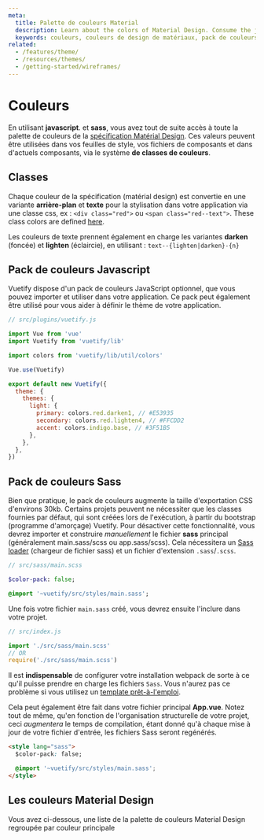 ```yaml
---
meta:
  title: Palette de couleurs Material
  description: Learn about the colors of Material Design. Consume the javascript color pack directly in your application.
  keywords: couleurs, couleurs de design de matériaux, pack de couleurs vuetify, classes de couleur de matériau
related:
  - /features/theme/
  - /resources/themes/
  - /getting-started/wireframes/
---
```


# Couleurs

En utilisant **javascript**. et **sass**, vous avez tout de suite accès à toute la palette de couleurs de la [spécification Matérial Design](https://material.io/design/color/the-color-system.html). Ces valeurs peuvent être utilisées dans vos feuilles de style, vos fichiers de composants et dans d'actuels composants, via le système **de classes de couleurs**.

<entry-ad />

## Classes

Chaque couleur de la spécification (matérial design) est convertie en une variante **arrière-plan** et **texte** pour la stylisation dans votre application via une classe css, ex : `<div class="red">` ou `<span class="red--text">`. These class colors are defined [here](https://github.com/vuetifyjs/vuetify/blob/v2-stable/packages/vuetify/src/styles/settings/_colors.scss).

<example file="color/classes" />

Les couleurs de texte prennent également en charge les variantes **darken** (foncée) et **lighten** (éclaircie), en utilisant : `text--{lighten|darken}-{n}`

<example file="color/text-classes" />

## Pack de couleurs Javascript

Vuetify dispose d'un pack de couleurs JavaScript optionnel, que vous pouvez importer et utiliser dans votre application. Ce pack peut également être utilisé pour vous aider à définir le thème de votre application.

```js
// src/plugins/vuetify.js

import Vue from 'vue'
import Vuetify from 'vuetify/lib'

import colors from 'vuetify/lib/util/colors'

Vue.use(Vuetify)

export default new Vuetify({
  theme: {
    themes: {
      light: {
        primary: colors.red.darken1, // #E53935
        secondary: colors.red.lighten4, // #FFCDD2
        accent: colors.indigo.base, // #3F51B5
      },
    },
  },
})
```

## Pack de couleurs Sass

Bien que pratique, le pack de couleurs augmente la taille d'exportation CSS d'environs 30kb. Certains projets peuvent ne nécessiter que les classes fournies par défaut, qui sont créées lors de l'exécution, à partir du bootstrap (programme d'amorçage) Vuetify. Pour désactiver cette fonctionnalité, vous devrez importer et construire _manuellement_ le fichier **sass** principal (généralement main.sass/scss ou app.sass/scss). Cela nécessitera un [Sass loader](https://github.com/webpack-contrib/sass-loader) (chargeur de fichier sass) et un fichier d'extension `.sass`/`.scss`.

```sass
// src/sass/main.scss

$color-pack: false;

@import '~vuetify/src/styles/main.sass';
```

Une fois votre fichier `main.sass` créé, vous devrez ensuite l'inclure dans votre projet.

```js
// src/index.js

import './src/sass/main.scss'
// OR
require('./src/sass/main.scss')
```

<alert type="error">

  Il est **indispensable** de configurer votre installation webpack de sorte à ce qu'il puisse prendre en charge les fichiers `Sass`. Vous n'aurez pas ce problème si vous utilisez un [template prêt-à-l'emploi](/getting-started/quick-start#vue-cli-install).

</alert>

Cela peut également être fait dans votre fichier principal **App.vue**. Notez tout de même, qu'en fonction de l'organisation structurelle de votre projet, ceci _augmentera_ le temps de compilation, étant donné qu'à chaque mise à jour de votre fichier d'entrée, les fichiers Sass seront regénérés.

```html
<style lang="sass">
  $color-pack: false;

  @import '~vuetify/src/styles/main.sass';
</style>
```

## Les couleurs Material Design

Vous avez ci-dessous, une liste de la palette de couleurs Material Design regroupée par couleur principale

<color-palette />

<backmatter />
